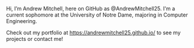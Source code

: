 Hi, I’m Andrew Mitchell, here on GitHub as @AndrewMitchell25. I'm a current sophomore at the University of Notre Dame, majoring in Computer Engineering.

Check out my portfolio at https://andrewmitchell25.github.io/ to see my projects or contact me!
